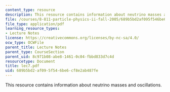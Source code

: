 ```yaml
---
content_type: resource
description: This resource contains information about neutrino masses and oscillations.
file: /courses/8-811-particle-physics-ii-fall-2005/689b5bd2af095f546be6cf8e2ab487fe_lec7.pdf
file_type: application/pdf
learning_resource_types:
- Lecture Notes
license: https://creativecommons.org/licenses/by-nc-sa/4.0/
ocw_type: OCWFile
parent_title: Lecture Notes
parent_type: CourseSection
parent_uid: 8c971b08-abe8-1461-0c04-fbbd833d7c4d
resourcetype: Document
title: lec7.pdf
uid: 689b5bd2-af09-5f54-6be6-cf8e2ab487fe
---
```

This resource contains information about neutrino masses and oscillations.
